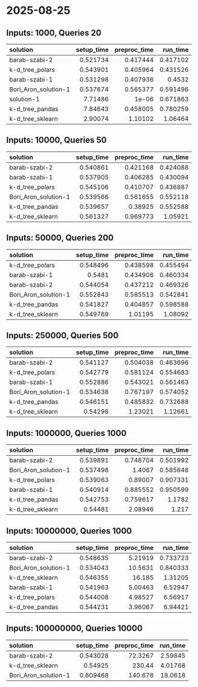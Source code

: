 # 2025-08-25

## Inputs: 1000, Queries 20

| solution             |   setup_time |   preproc_time |   run_time |
|:---------------------|-------------:|---------------:|-----------:|
| barab-szabi-2        |     0.521734 |       0.417444 |   0.417102 |
| k-d_tree_polars      |     0.543901 |       0.405964 |   0.431526 |
| barab-szabi-1        |     0.531298 |       0.407936 |   0.4532   |
| Bori_Aron_solution-1 |     0.537674 |       0.565377 |   0.591496 |
| solution-1           |     7.71486  |       1e-06    |   0.671863 |
| k-d_tree_pandas      |     7.84643  |       0.458005 |   0.780259 |
| k-d_tree_sklearn     |     2.90074  |       1.10102  |   1.06464  |

## Inputs: 10000, Queries 50

| solution             |   setup_time |   preproc_time |   run_time |
|:---------------------|-------------:|---------------:|-----------:|
| barab-szabi-2        |     0.540861 |       0.421168 |   0.424088 |
| barab-szabi-1        |     0.537905 |       0.406285 |   0.430094 |
| k-d_tree_polars      |     0.545106 |       0.410707 |   0.436887 |
| Bori_Aron_solution-1 |     0.539566 |       0.561655 |   0.552118 |
| k-d_tree_pandas      |     0.539657 |       0.38925  |   0.552588 |
| k-d_tree_sklearn     |     0.561327 |       0.969773 |   1.05921  |

## Inputs: 50000, Queries 200

| solution             |   setup_time |   preproc_time |   run_time |
|:---------------------|-------------:|---------------:|-----------:|
| k-d_tree_polars      |     0.548496 |       0.438598 |   0.455494 |
| barab-szabi-1        |     0.5481   |       0.434906 |   0.460334 |
| barab-szabi-2        |     0.544054 |       0.437212 |   0.469326 |
| Bori_Aron_solution-1 |     0.552843 |       0.585513 |   0.542841 |
| k-d_tree_pandas      |     0.541827 |       0.404857 |   0.598588 |
| k-d_tree_sklearn     |     0.549769 |       1.01195  |   1.08092  |

## Inputs: 250000, Queries 500

| solution             |   setup_time |   preproc_time |   run_time |
|:---------------------|-------------:|---------------:|-----------:|
| barab-szabi-2        |     0.541127 |       0.504038 |   0.463696 |
| k-d_tree_polars      |     0.542779 |       0.581124 |   0.554683 |
| barab-szabi-1        |     0.552886 |       0.543021 |   0.561463 |
| Bori_Aron_solution-1 |     0.534638 |       0.767197 |   0.574052 |
| k-d_tree_pandas      |     0.546151 |       0.485832 |   0.732688 |
| k-d_tree_sklearn     |     0.54298  |       1.23021  |   1.12661  |

## Inputs: 1000000, Queries 1000

| solution             |   setup_time |   preproc_time |   run_time |
|:---------------------|-------------:|---------------:|-----------:|
| barab-szabi-2        |     0.539891 |       0.748704 |   0.501992 |
| Bori_Aron_solution-1 |     0.537498 |       1.4067   |   0.585648 |
| k-d_tree_polars      |     0.539063 |       0.89007  |   0.907331 |
| barab-szabi-1        |     0.540914 |       0.885552 |   0.950599 |
| k-d_tree_pandas      |     0.542753 |       0.759617 |   1.1782   |
| k-d_tree_sklearn     |     0.54481  |       2.08946  |   1.217    |

## Inputs: 10000000, Queries 1000

| solution             |   setup_time |   preproc_time |   run_time |
|:---------------------|-------------:|---------------:|-----------:|
| barab-szabi-2        |     0.548635 |        5.21919 |   0.733723 |
| Bori_Aron_solution-1 |     0.534043 |       10.5631  |   0.840333 |
| k-d_tree_sklearn     |     0.546355 |       16.185   |   1.31205  |
| barab-szabi-1        |     0.541963 |        5.00463 |   6.52947  |
| k-d_tree_polars      |     0.544008 |        4.98527 |   6.56917  |
| k-d_tree_pandas      |     0.544231 |        3.96067 |   6.94421  |

## Inputs: 100000000, Queries 10000

| solution             |   setup_time |   preproc_time |   run_time |
|:---------------------|-------------:|---------------:|-----------:|
| barab-szabi-2        |     0.543028 |        72.3267 |    2.59845 |
| k-d_tree_sklearn     |     0.54925  |       230.44   |    4.01768 |
| Bori_Aron_solution-1 |     0.609468 |       140.678  |   18.0618  |
